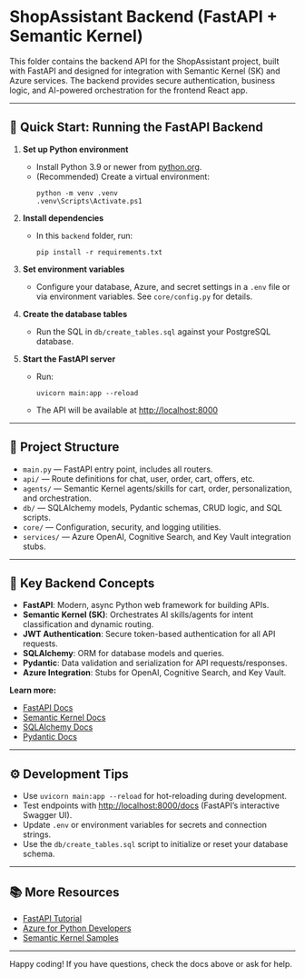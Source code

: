 # ShopAssistant Backend (FastAPI + Semantic Kernel)

This folder contains the backend API for the ShopAssistant project, built with FastAPI and designed for integration with Semantic Kernel (SK) and Azure services. The backend provides secure authentication, business logic, and AI-powered orchestration for the frontend React app.

---

## 🚀 Quick Start: Running the FastAPI Backend

1. **Set up Python environment**
   - Install Python 3.9 or newer from [python.org](https://www.python.org/downloads/).
   - (Recommended) Create a virtual environment:
     ```pwsh
     python -m venv .venv
     .venv\Scripts\Activate.ps1
     ```

2. **Install dependencies**
   - In this `backend` folder, run:
     ```pwsh
     pip install -r requirements.txt
     ```

3. **Set environment variables**
   
   - Configure your database, Azure, and secret settings in a `.env` file or via environment variables. See `core/config.py` for details.
   
4. **Create the database tables**
   - Run the SQL in `db/create_tables.sql` against your PostgreSQL database.

5. **Start the FastAPI server**
   - Run:
     ```pwsh
     uvicorn main:app --reload
     ```
   - The API will be available at [http://localhost:8000](http://localhost:8000)

---

## 📝 Project Structure

- `main.py` — FastAPI entry point, includes all routers.
- `api/` — Route definitions for chat, user, order, cart, offers, etc.
- `agents/` — Semantic Kernel agents/skills for cart, order, personalization, and orchestration.
- `db/` — SQLAlchemy models, Pydantic schemas, CRUD logic, and SQL scripts.
- `core/` — Configuration, security, and logging utilities.
- `services/` — Azure OpenAI, Cognitive Search, and Key Vault integration stubs.

---

## 🔑 Key Backend Concepts

- **FastAPI**: Modern, async Python web framework for building APIs.
- **Semantic Kernel (SK)**: Orchestrates AI skills/agents for intent classification and dynamic routing.
- **JWT Authentication**: Secure token-based authentication for all API requests.
- **SQLAlchemy**: ORM for database models and queries.
- **Pydantic**: Data validation and serialization for API requests/responses.
- **Azure Integration**: Stubs for OpenAI, Cognitive Search, and Key Vault.

**Learn more:**
- [FastAPI Docs](https://fastapi.tiangolo.com/)
- [Semantic Kernel Docs](https://learn.microsoft.com/en-us/semantic-kernel/overview/)
- [SQLAlchemy Docs](https://docs.sqlalchemy.org/)
- [Pydantic Docs](https://docs.pydantic.dev/)

---

## ⚙️ Development Tips
- Use `uvicorn main:app --reload` for hot-reloading during development.
- Test endpoints with [http://localhost:8000/docs](http://localhost:8000/docs) (FastAPI’s interactive Swagger UI).
- Update `.env` or environment variables for secrets and connection strings.
- Use the `db/create_tables.sql` script to initialize or reset your database schema.

---

## 📚 More Resources
- [FastAPI Tutorial](https://fastapi.tiangolo.com/tutorial/)
- [Azure for Python Developers](https://learn.microsoft.com/en-us/azure/developer/python/)
- [Semantic Kernel Samples](https://github.com/microsoft/semantic-kernel)

---

Happy coding! If you have questions, check the docs above or ask for help.
